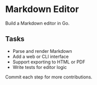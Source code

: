 # Markdown Editor

Build a Markdown editor in Go.

## Tasks
- Parse and render Markdown
- Add a web or CLI interface
- Support exporting to HTML or PDF
- Write tests for editor logic

Commit each step for more contributions.
